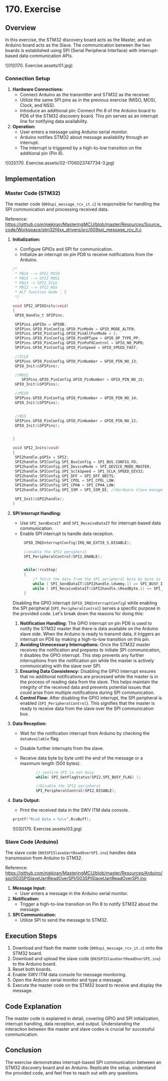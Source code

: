 # 170. Exercise



## Overview

In this exercise, the STM32 discovery board acts as the Master, and an Arduino board acts as the Slave. The communication between the two boards is established using SPI (Serial Peripheral Interface) with interrupt-based data communication APIs.

![01](170. Exercise.assets/01.jpg)

### Connection Setup

1. **Hardware Connections:**
   - Connect Arduino as the transmitter and STM32 as the receiver.
   - Utilize the same SPI pins as in the previous exercise (MISO, MOSI, Clock, and NSS).
   - Introduce an additional pin: Connect Pin 8 of the Arduino board to PD6 of the STM32 discovery board. This pin serves as an interrupt line for notifying data availability.
2. **Operation:**
   - User enters a message using Arduino serial monitor.
   - Arduino notifies STM32 about message availability through an interrupt.
   - The interrupt is triggered by a high-to-low transition on the additional pin (Pin 8).

![02](170. Exercise.assets/02-1706023747734-3.jpg)



## Implementation

### Master Code (STM32)

The master code (`009spi_message_rcv_it.c`) is responsible for handling the SPI communication and processing received data.

Reference: https://github.com/niekiran/MasteringMCU/blob/master/Resources/Source_code/Workspace/stm32f4xx_drivers/src/009spi_message_rcv_it.c

1. **Initialization:**

   - Configure GPIOs and SPI for communication.
   - Initialize an interrupt on pin PD6 to receive notifications from the Arduino.

   ```c
   /*
    * PB14 --> SPI2_MISO
    * PB15 --> SPI2_MOSI
    * PB13 -> SPI2_SCLK
    * PB12 --> SPI2_NSS
    * ALT function mode : 5
    */
   
   void SPI2_GPIOInits(void)
   {
   	GPIO_Handle_t SPIPins;
   
   	SPIPins.pGPIOx = GPIOB;
   	SPIPins.GPIO_PinConfig.GPIO_PinMode = GPIO_MODE_ALTFN;
   	SPIPins.GPIO_PinConfig.GPIO_PinAltFunMode = 5;
   	SPIPins.GPIO_PinConfig.GPIO_PinOPType = GPIO_OP_TYPE_PP;
   	SPIPins.GPIO_PinConfig.GPIO_PinPuPdControl = GPIO_NO_PUPD;
   	SPIPins.GPIO_PinConfig.GPIO_PinSpeed = GPIO_SPEED_FAST;
   
   	//SCLK
   	SPIPins.GPIO_PinConfig.GPIO_PinNumber = GPIO_PIN_NO_13;
   	GPIO_Init(&SPIPins);
   
   	//MOSI
       SPIPins.GPIO_PinConfig.GPIO_PinNumber = GPIO_PIN_NO_15;
   	GPIO_Init(&SPIPins);
   
   	//MISO
   	SPIPins.GPIO_PinConfig.GPIO_PinNumber = GPIO_PIN_NO_14;
   	GPIO_Init(&SPIPins);
   
   
   	//NSS
   	SPIPins.GPIO_PinConfig.GPIO_PinNumber = GPIO_PIN_NO_12;
   	GPIO_Init(&SPIPins);
   
   
   }
   
   void SPI2_Inits(void)
   {
   	SPI2handle.pSPIx = SPI2;
   	SPI2handle.SPIConfig.SPI_BusConfig = SPI_BUS_CONFIG_FD;
   	SPI2handle.SPIConfig.SPI_DeviceMode = SPI_DEVICE_MODE_MASTER;
   	SPI2handle.SPIConfig.SPI_SclkSpeed = SPI_SCLK_SPEED_DIV32;
   	SPI2handle.SPIConfig.SPI_DFF = SPI_DFF_8BITS;
   	SPI2handle.SPIConfig.SPI_CPOL = SPI_CPOL_LOW;
   	SPI2handle.SPIConfig.SPI_CPHA = SPI_CPHA_LOW;
   	SPI2handle.SPIConfig.SPI_SSM = SPI_SSM_DI; //Hardware slave management enabled for NSS pin
   
   	SPI_Init(&SPI2handle);
   }
   ```

   

2. **SPI Interrupt Handling:**

   - Use `SPI_SendDataIT `and `SPI_ReceiveDataIT` for interrupt-based data communication.
   - Enable SPI interrupt to handle data reception.

   ```c
   		GPIO_IRQInterruptConfig(IRQ_NO_EXTI9_5,DISABLE);
   
   		//enable the SPI2 peripheral
   		SPI_PeripheralControl(SPI2,ENABLE);
   
   
   		while(!rcvStop)
   		{
   			/* fetch the data from the SPI peripheral byte by byte in interrupt mode */
   			while ( SPI_SendDataIT(&SPI2handle,&dummy,1) == SPI_BUSY_IN_TX);
   			while ( SPI_ReceiveDataIT(&SPI2handle,&ReadByte,1) == SPI_BUSY_IN_RX );
   		}
   ```

   Disabling the GPIO interrupt (`GPIO_IRQInterruptConfig`) while enabling the SPI peripheral (`SPI_PeripheralControl`) serves a specific purpose in the provided code. Let's break down the reasons for doing this:

   1. **Notification Handling:** The GPIO interrupt on pin PD6 is used to notify the STM32 master that there is data available on the Arduino slave side. When the Arduino is ready to transmit data, it triggers an interrupt on PD6 by making a high-to-low transition on this pin.
   2. **Avoiding Unnecessary Interruptions:** Once the STM32 master receives the notification and prepares to initiate SPI communication, it disables the GPIO interrupt. This step prevents any further interruptions from the notification pin while the master is actively communicating with the slave over SPI.
   3. **Ensuring Data Consistency:** Disabling the GPIO interrupt ensures that no additional notifications are processed while the master is in the process of reading data from the slave. This helps maintain the integrity of the received data and prevents potential issues that could arise from multiple notifications during SPI communication.
   4. **Control Flow:** After disabling the GPIO interrupt, the SPI peripheral is enabled (`SPI_PeripheralControl`). This signifies that the master is ready to receive data from the slave over the SPI communication bus.

3. **Data Reception:**

   - Wait for the notification interrupt from Arduino by checking the `dataAvailable` flag.

   - Disable further interrupts from the slave.

   - Receive data byte by byte until the end of the message or a maximum length (500 bytes).

     ```c
     		// confirm SPI is not busy
     		while( SPI_GetFlagStatus(SPI2,SPI_BUSY_FLAG) );
     
     		//Disable the SPI2 peripheral
     		SPI_PeripheralControl(SPI2,DISABLE);
     ```

4. **Data Output:**

   - Print the received data in the SWV ITM data console.

   ```c
   printf("Rcvd data = %s\n",RcvBuff);
   ```

   ![03](170. Exercise.assets/03.jpg)

### Slave Code (Arduino)

The slave code (`003SPISlaveUartReadOverSPI.ino`) handles data transmission from Arduino to STM32.

Reference: https://github.com/niekiran/MasteringMCU/blob/master/Resources/Arduino/spi/003SPISlaveUartReadOverSPI/003SPISlaveUartReadOverSPI.ino

1. **Message Input:**
   - User enters a message in the Arduino serial monitor.
2. **Notification:**
   - Trigger a high-to-low transition on Pin 8 to notify STM32 about the message.
3. **SPI Communication:**
   - Utilize SPI to send the message to STM32.

## Execution Steps

1. Download and flash the master code (`009spi_message_rcv_it.c`) onto the STM32 board.
2. Download and upload the slave code (`003SPISlaveUartReadOverSPI.ino`) to the Arduino board.
3. Reset both boards.
4. Enable SWV ITM data console for message monitoring.
5. Open the Arduino serial monitor and type a message.
6. Execute the master code on the STM32 board to receive and display the message.

## Code Explanation

The master code is explained in detail, covering GPIO and SPI initialization, interrupt handling, data reception, and output. Understanding the interaction between the master and slave codes is crucial for successful communication.

## Conclusion

The exercise demonstrates interrupt-based SPI communication between an STM32 discovery board and an Arduino. Replicate the setup, understand the provided code, and feel free to reach out with any questions.